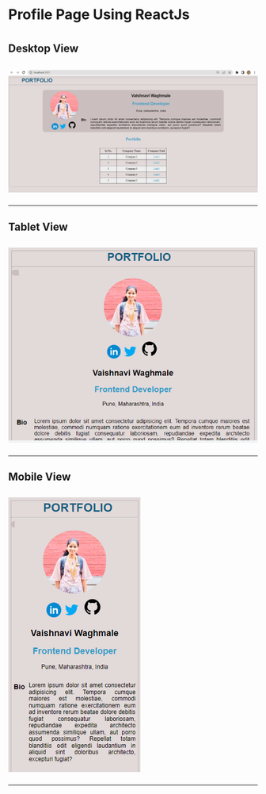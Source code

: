 <h1>Profile Page Using ReactJs<h1/>
<h2>Desktop View<h2/>
<img src="Desktop View.png" />
<hr/>
<h2>Tablet View<h2/>
<img src="Tablet View.png" />
<hr/>
<h2>Mobile View<h2/>
<img src="Mobile View.png" />
<hr/>
